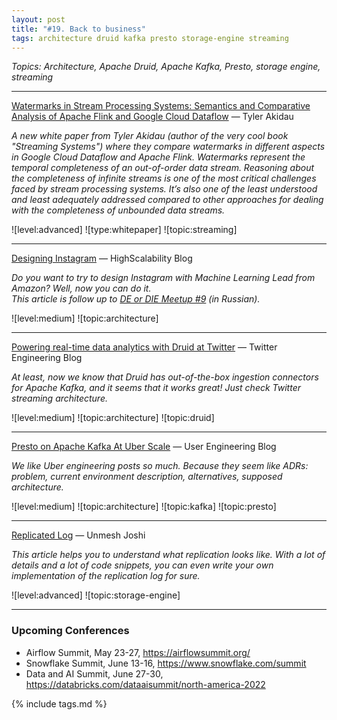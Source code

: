 ```yaml
---
layout: post
title: "#19. Back to business"
tags: architecture druid kafka presto storage-engine streaming
---
```


*Topics: Architecture, Apache Druid, Apache Kafka, Presto, storage engine, streaming*

<!--cut-->

---

[Watermarks in Stream Processing Systems: Semantics and Comparative Analysis of Apache Flink and Google Cloud Dataflow](https://vldb.org/pvldb/vol14/p3135-begoli.pdf) — Tyler Akidau

*A new white paper from Tyler Akidau (author of the very cool book \"Streaming Systems\") where they compare watermarks in different aspects in Google Cloud Dataflow and Apache Flink. Watermarks represent the temporal completeness of an out-of-order data stream. Reasoning about the completeness of infinite streams is one of the most critical challenges faced by stream processing systems. It’s also one of the least understood and least adequately addressed compared to other approaches for dealing with the completeness of unbounded data streams.*

![level:advanced] ![type:whitepaper] ![topic:streaming]

---

[Designing Instagram](http://highscalability.com/blog/2022/1/11/designing-instagram.html) — HighScalability Blog

*Do you want to try to design Instagram with Machine Learning Lead from Amazon? Well, now you can do it.  
This article is follow up to [DE or DIE Meetup #9](https://www.youtube.com/watch?v=brX3AXmXHQA) (in Russian).*

![level:medium] ![topic:architecture]

---

[Powering real-time data analytics with Druid at Twitter](https://blog.twitter.com/engineering/en_us/topics/infrastructure/2022/powering-real-time-data-analytics-with-druid-at-twitter) — Twitter Engineering Blog

*At least, now we know that Druid has out-of-the-box ingestion connectors for Apache Kafka, and it seems that it works great! Just check Twitter streaming architecture.*

![level:medium] ![topic:architecture] ![topic:druid]

---

[Presto on Apache Kafka At Uber Scale](https://eng.uber.com/presto-on-apache-kafka-at-uber-scale/) — User Engineering Blog

*We like Uber engineering posts so much. Because they seem like ADRs: problem, current environment description, alternatives, supposed architecture.*

![level:medium] ![topic:architecture] ![topic:kafka] ![topic:presto]

---

[Replicated Log](https://martinfowler.com/articles/patterns-of-distributed-systems/replicated-log.html) — Unmesh Joshi

*This article helps you to understand what replication looks like. With a lot of details and a lot of code snippets, you can even write your own implementation of the replication log for sure.*

![level:advanced] ![topic:storage-engine]

---

### Upcoming Conferences

- Airflow Summit, May 23-27, <https://airflowsummit.org/>
- Snowflake Summit, June 13-16, <https://www.snowflake.com/summit>
- Data and AI Summit, June 27-30, <https://databricks.com/dataaisummit/north-america-2022>

{% include tags.md %}
